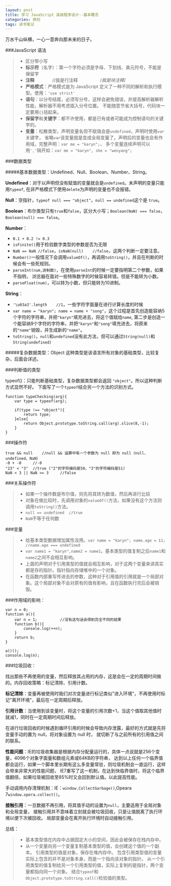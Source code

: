 ```yaml
---
layout: post
title: 学习 JavaScript 高级程序设计--基本概念
categories: 原创
tags: 读书笔记
---
```


万水千山纵横，一心一意奔向那未来的日子。

<!--more-->

###JavaScript 语法

> * 区分带小写
> * <b>标示符</b>（名字）：第一个字符必须是字母、下划线、美元符号，不能是保留字
> * <b>注释</b>　　　　//我是行注释　　　　　/*我是块注释*/
> * <b>严格模式</b>：严格模式是为 JavaScript 定义了一种不同的解析和执行模型。使用：`'use strict'`
> * <b>语句</b>：以分号结尾，必须写分号，这样会避免错误，并提高解析器解析性能，解析器不用考虑插入分号位置。
不能随意节省大括号，代码块一定要用`{}`括起来。
> * <b>保留字</b>和<b>关键字</b>：都不许使用，都是已有或者可能成为控制语句的关键字的。
> * <b>变量</b>：松散类型，声明变量名但不赋值会是`undefined`，声明时使用`var`关键字，
省略`var`该变量就是变成全局变量了。声明后的变量也会有作用域，完整声明：`var me = "karyn";`，
多个变量连续声明可以用`','`隔开如：`var me = "karyn", she = "wenyang";`

###数据类型

#####基本数据类型：Undefined、Null、Boolean、Number、String。

<b>Undefined</b>：对于以声明但没有赋值的变量就会是`undefined`。未声明的变量只能用`typeof`,
在非严格模式下使用`delete`为声明的变量也不会报错。

<b>Null</b>：空指针，`typeof null === "object"`，`null == undefined`这个是 `true`。

<b>Boolean</b>：布尔类型只有`true`和`false`，区分大小写；`Boolean(NaN) === false`， `Boolean(null) === false`。

<b>Number</b>：

*   `0.1 + 0.2 != 0.3`
*   `isFinite()`用于检验数字类型的参数是否为无限
*   `NaN == NaN //false`，`isNaN(null)    //false`，这两个判断一定要注意。
*   `Number()`一般情况下会调用`valueOf()`，再调用`toString()`，并且在判断的时候会有一些死规则。
*   `parseInt(num,进制数)`，在使用`parseInt`的时候一定要指明第二个参数，如果不指明，
浏览器在面对一些特殊数字的时候容易转错。但是不能转为小数。
*   `parseFloat(num)`，可以转为小数，但只能转为10进制。

<b>String</b>：

*   `'\u03a3'.length    //1`，一些字符字面量在进行计算长度的时候
*   `var name = "karyn"; name = name + "song"`，这个过程是首先创造能容纳5个字符的字符串，并把`"karyn"`填充进去，将这个值赋给`name`,
第二步是创造一个能容纳9个字符的字符串，并把`"karyn"`和`"song"`填充进去，将原来的`"name"`销毁，并生成新的`"name"`。
*   `toString()`，`null`和`undefined`没有此方法，但可以通过`String(null)`和`String(undefined)`


#####复杂数据类型：Object
这种类型是该语言所有对象的基础类型，比较复杂，后面会详述。

###判断值的类型

typeof()：只能判断基础类型，复杂数据类型都会返回 `"object"`。所以这种判断方式显然不好。
下面写了一个`typeof`结合另一个方法的识别方式。
    
    function typeChecking(arg){
        var type = typeof(arg);

        if(type !== "object"){
            return type;
        }else{
            return Object.prototype.toString.call(arg).slice(8,-1);
        }
    }

###操作符

    true && null    //null && 运算中有一个参数为 null 即为 null（null、undefined、NaN）
    -0 + -0     //-0
    "23" < "3"  //true ("2"的字符编码是50，"3"的字符编码是51)
    NaN < 3 || NaN >= 3     //false

###关系操作符

> * 如果一个操作数是布尔值，则先将其转为数值，然后再进行比较
> * 对象在做比较时，先调用对象的`valueOf()`方法，如果没有这个方法则调用`toString()`方法。
> * `null == undefined  //true`
> * `NaN`不等于任何数

###变量

> * 给基本类型数据增加属性没用。`var name = "karyn"; name.age = 11; //name.age === undefined`
> * `var name1 = "karyn",name2 = name1`，基本类型的值复制之后`name1`和`name2`之间不会相互影响。
> * 上面的声明对于引用类型的值就会相互影响，对于这两个变量来讲其实都是存的指针。指针指向存储堆中的一个对象。
> * 在函数内部重写传进去的参数，这种对于引用值的引用就是一个局部对象。这个局部对象不会对原有的值有影响，且在函数执行完后会被销毁。

###作用域的影响：

    var n = 0;
    function a(){
        var n = 1;          //没有这句话会得到完全不同的结果
        function b(){
            console.log(++n);
        }
        return b;
    }

    a()();
    console.log(n);

###垃圾回收：

找出那些不再使用的变量，然后释放其占用的内存，这是会在一定的周期时间做的。内存回收策略：标记清除、引用计数。

<b>标记清除</b>：变量再被使用时我们对次变量进行标记类似"进入环境"，不再使用时标记"离开环境"，最后在一定周期后释放。

<b>引用计数</b>：当使用到该变量时，将这个变量的引用次数+1，当这个值取其他值时就减1，同时在一定周期时间后释放。

在进行垃圾回收的时候遇到循环引用的时候会导致内存泄露，最好的方式就是先将变量手动的置为 null，将对象设置为 null 时，
就切断了与之前所有的引用值之间的联系。

<b>性能问题</b>：IE的垃圾收集器是根据内存分配量运行的，具体一点说就是256个变量，4096个对象字面量和数组元素或64KB的字符串，
达到以上任何一个临界值都会运行，如果一个脚本里长期有这么多变量常驻，则垃圾机制会一直运行，这样会带来非常大的性能问题，
IE7重写了这一机制，在达到快临界值时，将这个临界值翻倍，如果垃圾被回收至85%时又会回到默认值。以此提高性能。

手动调用内存清理机制：IE：`window.CollectGarbage()`,Opeara 7`window.opera.collect()`。

<b>接触引用</b>：一旦数据不再引用，将其值手动的设置为`null`，主要适用于全局对象和全局变量，
接触引用并不意味着立刻就会被垃圾回收，只是让值脱离了执行环境以便下次被回收。
局部变量会在离开执行环境时自动接触引用。

总结：

> * 基本类型值在内存中占据固定大小的空间，因此会被保存在栈内存中。
> * 从一个变量向另一个变量复制基本类型的值，会创建这个值的一个副本。
引用类型的值是对象，保存在堆内存中。
包含引用类型值的变量实际上包含的并不是对象本身，而是一个指向该对象的指针。
从一个引用类型的值复制给另一个引用类型的值，实际上复制的是指针，两个变量都指向同一个对象。
结合`typeof`和`Object.prototype.toString.call()`检验值的类型。
